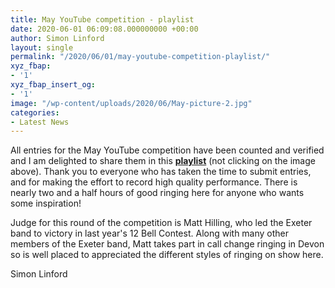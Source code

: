 ```yaml
---
title: May YouTube competition - playlist
date: 2020-06-01 06:09:08.000000000 +00:00
author: Simon Linford
layout: single
permalink: "/2020/06/01/may-youtube-competition-playlist/"
xyz_fbap:
- '1'
xyz_fbap_insert_og:
- '1'
image: "/wp-content/uploads/2020/06/May-picture-2.jpg"
categories:
- Latest News
---
```

All entries for the May YouTube competition have been counted and verified and I am delighted to share them in this **[playlist](https://www.youtube.com/playlist?list=PLmJrg8h0wm_qEMdydGX8FRhOMQNbR-eFN)** (not clicking on the image above). Thank you to everyone who has taken the time to submit entries, and for making the effort to record high quality performance. There is nearly two and a half hours of good ringing here for anyone who wants some inspiration!

Judge for this round of the competition is Matt Hilling, who led the Exeter band to victory in last year&apos;s 12 Bell Contest. Along with many other members of the Exeter band, Matt takes part in call change ringing in Devon so is well placed to appreciated the different styles of ringing on show here.

Simon Linford

&nbsp;
